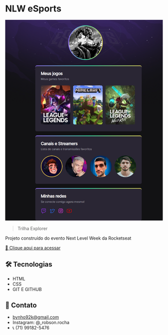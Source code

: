 # NLW eSports 

![preview](./.github/preview.png)

> Trilha Explorer 

Projeto construído do evento Next Level Week da Rocketseat

[🔗 Clique aqui para acessar](https://itsBINHO.github.io/nlw/NLW)

## 🛠️ Tecnologias 

- HTML
- CSS
- GIT E GITHUB

## 📱 Contato 
- bynho92k@gmail.com
- Instagram: @_robson.rocha
- 📞 (71) 99182-5476